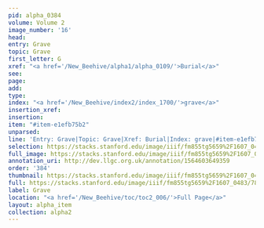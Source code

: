 ```yaml
---
pid: alpha_0384
volume: Volume 2
image_number: '16'
head: 
entry: Grave
topic: Grave
first_letter: G
xref: "<a href='/New_Beehive/alpha1/alpha_0109/'>Burial</a>"
see: 
page: 
add: 
type: 
index: "<a href='/New_Beehive/index2/index_1700/'>grave</a>"
insertion_xref: 
insertion: 
item: "#item-e1efb75b2"
unparsed: 
line: 'Entry: Grave|Topic: Grave|Xref: Burial|Index: grave|#item-e1efb75b2'
selection: https://stacks.stanford.edu/image/iiif/fm855tg5659%2F1607_0483/780,1353,2987,490/full/0/default.jpg
full_image: https://stacks.stanford.edu/image/iiif/fm855tg5659%2F1607_0483/full/full/0/default.jpg
annotation_uri: http://dev.llgc.org.uk/annotation/1564603649359
order: '384'
thumbnail: https://stacks.stanford.edu/image/iiif/fm855tg5659%2F1607_0483/780,1353,600,180/250,/0/default.jpg
full: https://stacks.stanford.edu/image/iiif/fm855tg5659%2F1607_0483/780,1353,2987,490/full/0/default.jpg
label: Grave
location: "<a href='/New_Beehive/toc/toc2_006/'>Full Page</a>"
layout: alpha_item
collection: alpha2
---
```

